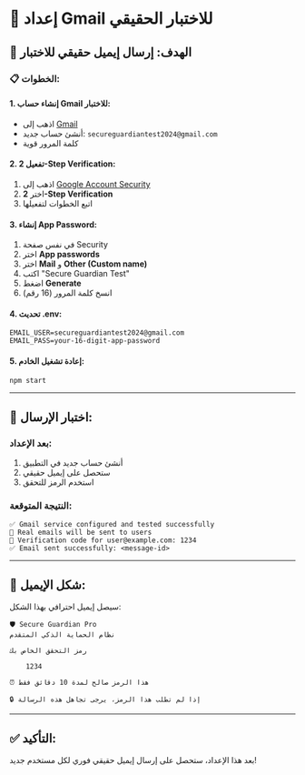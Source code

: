 # 📧 إعداد Gmail للاختبار الحقيقي

## 🎯 **الهدف: إرسال إيميل حقيقي للاختبار**

### 📋 **الخطوات:**

#### **1. إنشاء حساب Gmail للاختبار:**
- اذهب إلى [Gmail](https://accounts.google.com/signup)
- أنشئ حساب جديد: `secureguardiantest2024@gmail.com`
- كلمة المرور قوية

#### **2. تفعيل 2-Step Verification:**
1. اذهب إلى [Google Account Security](https://myaccount.google.com/security)
2. اختر **2-Step Verification**
3. اتبع الخطوات لتفعيلها

#### **3. إنشاء App Password:**
1. في نفس صفحة Security
2. اختر **App passwords**
3. اختر **Mail** و **Other (Custom name)**
4. اكتب "Secure Guardian Test"
5. اضغط **Generate**
6. انسخ كلمة المرور (16 رقم)

#### **4. تحديث .env:**
```env
EMAIL_USER=secureguardiantest2024@gmail.com
EMAIL_PASS=your-16-digit-app-password
```

#### **5. إعادة تشغيل الخادم:**
```bash
npm start
```

---

## 🧪 **اختبار الإرسال:**

### **بعد الإعداد:**
1. أنشئ حساب جديد في التطبيق
2. ستحصل على إيميل حقيقي
3. استخدم الرمز للتحقق

### **النتيجة المتوقعة:**
```
✅ Gmail service configured and tested successfully
📧 Real emails will be sent to users
📧 Verification code for user@example.com: 1234
✅ Email sent successfully: <message-id>
```

---

## 🎨 **شكل الإيميل:**

سيصل إيميل احترافي بهذا الشكل:

```
🛡️ Secure Guardian Pro
نظام الحماية الذكي المتقدم

رمز التحقق الخاص بك

    1234

⏰ هذا الرمز صالح لمدة 10 دقائق فقط

🔒 إذا لم تطلب هذا الرمز، يرجى تجاهل هذه الرسالة
```

---

## ✅ **التأكيد:**
بعد هذا الإعداد، ستحصل على إرسال إيميل حقيقي فوري لكل مستخدم جديد!